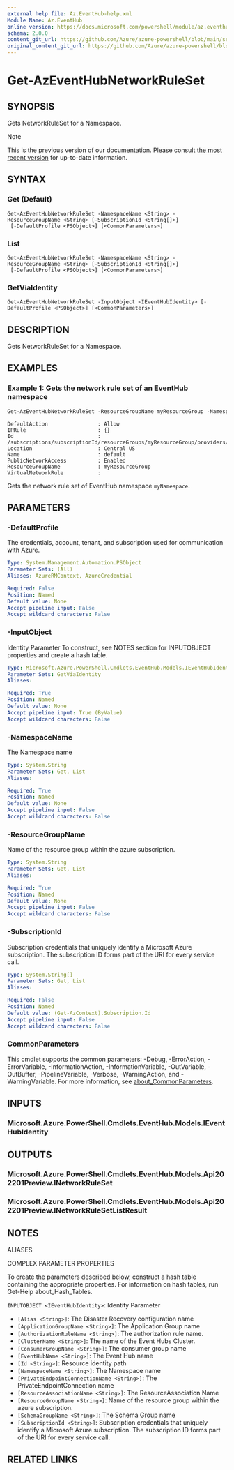 ```yaml
---
external help file: Az.EventHub-help.xml
Module Name: Az.EventHub
online version: https://docs.microsoft.com/powershell/module/az.eventhub/get-azeventhubnetworkruleset
schema: 2.0.0
content_git_url: https://github.com/Azure/azure-powershell/blob/main/src/EventHub/EventHub/help/Get-AzEventHubNetworkRuleSet.md
original_content_git_url: https://github.com/Azure/azure-powershell/blob/main/src/EventHub/EventHub/help/Get-AzEventHubNetworkRuleSet.md
---
```


# Get-AzEventHubNetworkRuleSet

## SYNOPSIS
Gets NetworkRuleSet for a Namespace.

> [!NOTE]
>This is the previous version of our documentation. Please consult [the most recent version](/powershell/module/az.eventhub/get-azeventhubnetworkruleset) for up-to-date information.

## SYNTAX

### Get (Default)
```
Get-AzEventHubNetworkRuleSet -NamespaceName <String> -ResourceGroupName <String> [-SubscriptionId <String[]>]
 [-DefaultProfile <PSObject>] [<CommonParameters>]
```

### List
```
Get-AzEventHubNetworkRuleSet -NamespaceName <String> -ResourceGroupName <String> [-SubscriptionId <String[]>]
 [-DefaultProfile <PSObject>] [<CommonParameters>]
```

### GetViaIdentity
```
Get-AzEventHubNetworkRuleSet -InputObject <IEventHubIdentity> [-DefaultProfile <PSObject>] [<CommonParameters>]
```

## DESCRIPTION
Gets NetworkRuleSet for a Namespace.

## EXAMPLES

### Example 1: Gets the network rule set of an EventHub namespace
```powershell
Get-AzEventHubNetworkRuleSet -ResourceGroupName myResourceGroup -NamespaceName myNamespace
```

```output
DefaultAction                : Allow
IPRule                       : {}
Id                           : /subscriptions/subscriptionId/resourceGroups/myResourceGroup/providers/Microsoft.EventHub/namespaces/myNamespace/networkRuleSets/default
Location                     : Central US
Name                         : default
PublicNetworkAccess          : Enabled
ResourceGroupName            : myResourceGroup
VirtualNetworkRule           :
```

Gets the network rule set of EventHub namespace `myNamespace`.

## PARAMETERS

### -DefaultProfile
The credentials, account, tenant, and subscription used for communication with Azure.

```yaml
Type: System.Management.Automation.PSObject
Parameter Sets: (All)
Aliases: AzureRMContext, AzureCredential

Required: False
Position: Named
Default value: None
Accept pipeline input: False
Accept wildcard characters: False
```

### -InputObject
Identity Parameter
To construct, see NOTES section for INPUTOBJECT properties and create a hash table.

```yaml
Type: Microsoft.Azure.PowerShell.Cmdlets.EventHub.Models.IEventHubIdentity
Parameter Sets: GetViaIdentity
Aliases:

Required: True
Position: Named
Default value: None
Accept pipeline input: True (ByValue)
Accept wildcard characters: False
```

### -NamespaceName
The Namespace name

```yaml
Type: System.String
Parameter Sets: Get, List
Aliases:

Required: True
Position: Named
Default value: None
Accept pipeline input: False
Accept wildcard characters: False
```

### -ResourceGroupName
Name of the resource group within the azure subscription.

```yaml
Type: System.String
Parameter Sets: Get, List
Aliases:

Required: True
Position: Named
Default value: None
Accept pipeline input: False
Accept wildcard characters: False
```

### -SubscriptionId
Subscription credentials that uniquely identify a Microsoft Azure subscription.
The subscription ID forms part of the URI for every service call.

```yaml
Type: System.String[]
Parameter Sets: Get, List
Aliases:

Required: False
Position: Named
Default value: (Get-AzContext).Subscription.Id
Accept pipeline input: False
Accept wildcard characters: False
```

### CommonParameters
This cmdlet supports the common parameters: -Debug, -ErrorAction, -ErrorVariable, -InformationAction, -InformationVariable, -OutVariable, -OutBuffer, -PipelineVariable, -Verbose, -WarningAction, and -WarningVariable. For more information, see [about_CommonParameters](http://go.microsoft.com/fwlink/?LinkID=113216).

## INPUTS

### Microsoft.Azure.PowerShell.Cmdlets.EventHub.Models.IEventHubIdentity

## OUTPUTS

### Microsoft.Azure.PowerShell.Cmdlets.EventHub.Models.Api202201Preview.INetworkRuleSet

### Microsoft.Azure.PowerShell.Cmdlets.EventHub.Models.Api202201Preview.INetworkRuleSetListResult

## NOTES

ALIASES

COMPLEX PARAMETER PROPERTIES

To create the parameters described below, construct a hash table containing the appropriate properties. For information on hash tables, run Get-Help about_Hash_Tables.


`INPUTOBJECT <IEventHubIdentity>`: Identity Parameter
  - `[Alias <String>]`: The Disaster Recovery configuration name
  - `[ApplicationGroupName <String>]`: The Application Group name 
  - `[AuthorizationRuleName <String>]`: The authorization rule name.
  - `[ClusterName <String>]`: The name of the Event Hubs Cluster.
  - `[ConsumerGroupName <String>]`: The consumer group name
  - `[EventHubName <String>]`: The Event Hub name
  - `[Id <String>]`: Resource identity path
  - `[NamespaceName <String>]`: The Namespace name
  - `[PrivateEndpointConnectionName <String>]`: The PrivateEndpointConnection name
  - `[ResourceAssociationName <String>]`: The ResourceAssociation Name
  - `[ResourceGroupName <String>]`: Name of the resource group within the azure subscription.
  - `[SchemaGroupName <String>]`: The Schema Group name 
  - `[SubscriptionId <String>]`: Subscription credentials that uniquely identify a Microsoft Azure subscription. The subscription ID forms part of the URI for every service call.

## RELATED LINKS
